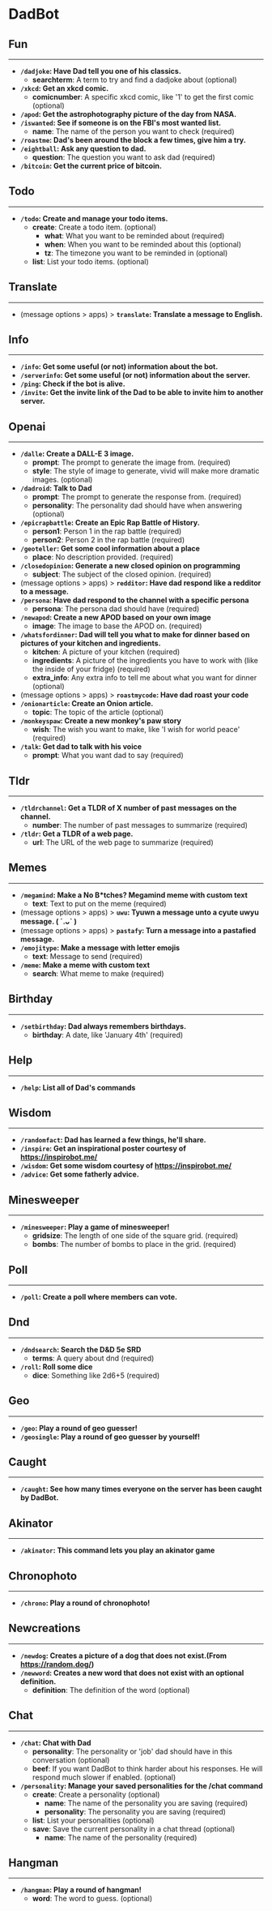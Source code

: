 # DadBot

## Fun

--------------
- **`/dadjoke`: Have Dad tell you one of his classics.**
  - **searchterm**: A term to try and find a dadjoke about (optional)
- **`/xkcd`: Get an xkcd comic.**
  - **comicnumber**: A specific xkcd comic, like '1' to get the first comic (optional)
- **`/apod`: Get the astrophotography picture of the day from NASA.**
- **`/iswanted`: See if someone is on the FBI's most wanted list.**
  - **name**: The name of the person you want to check (required)
- **`/roastme`: Dad's been around the block a few times, give him a try.**
- **`/eightball`: Ask any question to dad.**
  - **question**: The question you want to ask dad (required)
- **`/bitcoin`: Get the current price of bitcoin.**

## Todo

--------------
- **`/todo`: Create and manage your todo items.**
  - **create**: Create a todo item. (optional)
    - **what**: What you want to be reminded about (required)
    - **when**: When you want to be reminded about this (optional)
    - **tz**: The timezone you want to be reminded in (optional)
  - **list**: List your todo items. (optional)

## Translate

--------------
- (message options > apps) > **`translate`: Translate a message to English.**

## Info

--------------
- **`/info`: Get some useful (or not) information about the bot.**
- **`/serverinfo`: Get some useful (or not) information about the server.**
- **`/ping`: Check if the bot is alive.**
- **`/invite`: Get the invite link of the Dad to be able to invite him to another server.**

## Openai

--------------
- **`/dalle`: Create a DALL-E 3 image.**
  - **prompt**: The prompt to generate the image from. (required)
  - **style**: The style of image to generate, vivid will make more dramatic images. (optional)
- **`/dadroid`: Talk to Dad**
  - **prompt**: The prompt to generate the response from. (required)
  - **personality**: The personality dad should have when answering (optional)
- **`/epicrapbattle`: Create an Epic Rap Battle of History.**
  - **person1**: Person 1 in the rap battle (required)
  - **person2**: Person 2 in the rap battle (required)
- **`/geoteller`: Get some cool information about a place**
  - **place**: No description provided. (required)
- **`/closedopinion`: Generate a new closed opinion on programming**
  - **subject**: The subject of the closed opinion. (required)
- (message options > apps) > **`redditor`: Have dad respond like a redditor to a message.**
- **`/persona`: Have dad respond to the channel with a specific persona**
  - **persona**: The persona dad should have (required)
- **`/newapod`: Create a new APOD based on your own image**
  - **image**: The image to base the APOD on. (required)
- **`/whatsfordinner`: Dad will tell you what to make for dinner based on pictures of your kitchen and ingredients.**
  - **kitchen**: A picture of your kitchen (required)
  - **ingredients**: A picture of the ingredients you have to work with (like the inside of your fridge) (required)
  - **extra_info**: Any extra info to tell me about what you want for dinner (optional)
- (message options > apps) > **`roastmycode`: Have dad roast your code**
- **`/onionarticle`: Create an Onion article.**
  - **topic**: The topic of the article (optional)
- **`/monkeyspaw`: Create a new monkey's paw story**
  - **wish**: The wish you want to make, like 'I wish for world peace' (required)
- **`/talk`: Get dad to talk with his voice**
  - **prompt**: What you want dad to say (required)

## Tldr

--------------
- **`/tldrchannel`: Get a TLDR of X number of past messages on the channel.**
  - **number**: The number of past messages to summarize (required)
- **`/tldr`: Get a TLDR of a web page.**
  - **url**: The URL of the web page to summarize (required)

## Memes

--------------
- **`/megamind`: Make a No B*tches? Megamind meme with custom text**
  - **text**: Text to put on the meme (required)
- (message options > apps) > **`uwu`: Tyuwn a message unto a cyute uwyu message. ( ˊ.ᴗˋ )**
- (message options > apps) > **`pastafy`: Turn a message into a pastafied message.**
- **`/emojitype`: Make a message with letter emojis**
  - **text**: Message to send (required)
- **`/meme`: Make a meme with custom text**
  - **search**: What meme to make (required)

## Birthday

--------------
- **`/setbirthday`: Dad always remembers birthdays.**
  - **birthday**: A date, like 'January 4th' (required)

## Help

--------------
- **`/help`: List all of Dad's commands**

## Wisdom

--------------
- **`/randomfact`: Dad has learned a few things, he'll share.**
- **`/inspire`: Get an inspirational poster courtesy of https://inspirobot.me/**
- **`/wisdom`: Get some wisdom courtesy of https://inspirobot.me/**
- **`/advice`: Get some fatherly advice.**

## Minesweeper

--------------
- **`/minesweeper`: Play a game of minesweeper!**
  - **gridsize**: The length of one side of the square grid. (required)
  - **bombs**: The number of bombs to place in the grid. (required)

## Poll

--------------
- **`/poll`: Create a poll where members can vote.**

## Dnd

--------------
- **`/dndsearch`: Search the D&D 5e SRD**
  - **terms**: A query about dnd (required)
- **`/roll`: Roll some dice**
  - **dice**: Something like 2d6+5 (required)

## Geo

--------------
- **`/geo`: Play a round of geo guesser!**
- **`/geosingle`: Play a round of geo guesser by yourself!**

## Caught

--------------
- **`/caught`: See how many times everyone on the server has been caught by DadBot.**

## Akinator

--------------
- **`/akinator`: This command lets you play an akinator game**

## Chronophoto

--------------
- **`/chrono`: Play a round of chronophoto!**

## Newcreations

--------------
- **`/newdog`: Creates a picture of a dog that does not exist.(From https://random.dog/)**
- **`/newword`: Creates a new word that does not exist with an optional definition.**
  - **definition**: The definition of the word (optional)

## Chat

--------------
- **`/chat`: Chat with Dad**
  - **personality**: The personality or 'job' dad should have in this conversation (optional)
  - **beef**: If you want DadBot to think harder about his responses. He will respond much slower if enabled. (optional)
- **`/personality`: Manage your saved personalities for the /chat command**
  - **create**: Create a personality (optional)
    - **name**: The name of the personality you are saving (required)
    - **personality**: The personality you are saving (required)
  - **list**: List your personalities (optional)
  - **save**: Save the current personality in a chat thread (optional)
    - **name**: The name of the personality (required)

## Hangman

--------------
- **`/hangman`: Play a round of hangman!**
  - **word**: The word to guess. (optional)
